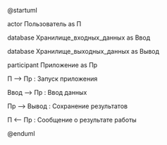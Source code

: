 @startuml


actor Пользователь as П

database Хранилище_входных_данных as Ввод

database Хранилище_выходных_данных as Вывод

participant Приложение as Пр


П --> Пр : Запуск приложения

Ввод --> Пр : Ввод данных

Пр --> Вывод : Сохранение результатов

П <-- Пр : Сообщение о результате работы


@enduml